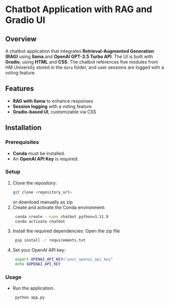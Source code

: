 # Chatbot Application with RAG and Gradio UI

## Overview

A chatbot application that integrates **Retrieval-Augmented Generation (RAG)** using **llama** and **OpenAI GPT-3.5 Turbo API**. The UI is built with **Gradio**, using **HTML** and **CSS**. The chatbot references five modules from HM University stored in the `data` folder, and user sessions are logged with a voting feature.

## Features

- **RAG with llama** to enhance responses
- **Session logging** with a voting feature
- **Gradio-based UI**, customizable via CSS

## Installation

### Prerequisites

- **Conda** must be installed.
- An **OpenAI API Key** is required.

### Setup

1. Clone the repository:
   ```bash
   git clone <repository_url>
    ```
    or download manually as zip
2. Create and activate the Conda environment:
   ```bash
    conda create --name chatbot python=3.11.9
    conda activate chatbot
3. Install the required dependencies:
    Open the zip file
   ```bash
    pip install -r requirements.txt
4. Set your OpenAI API key:
   ```bash
    export OPENAI_API_KEY="your_openai_api_key"
    echo $OPENAI_API_KEY
### Usage

- Run the application. 
   ```bash
    python app.py
